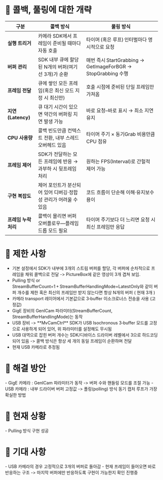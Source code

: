 <h1> 🔨 콜백, 풀링에 대한 개략 </h1>

| 구분              | 콜백 방식                                | 풀링 방식                                                  |
| --------------- | ------------------------------------ | ------------------------------------------------------ |
| **실행 트리거**      | 카메라 SDK에서 프레임이 준비될 때마다 자동 호출         | 타이머 (혹은 루프) 인터벌마다 명시적으로 요청                             |
| **버퍼 관리**       | SDK 내부 큐에 할당된 N개의 버퍼(여기선 3개)가 순환     | 매번 즉시 StartGrabbing → GetImageForBGR → StopGrabbing 수행 |
| **프레임 전달**      | 큐에 쌓인 모든 프레임(혹은 최신 모드 지정 시 최신만)      | 호출 시점에 준비된 단일 프레임만 가져옴                                 |
| **지연(Latency)** | 큐 대기 시간이 있으면 약간의 버퍼링 지연 발생 가능        | 바로 요청–바로 표시 → 최소 지연 유지                                 |
| **CPU 사용량**     | 콜백 빈도만큼 컨텍스트 전환, 내부 스레드 오버헤드 있음      | 타이머 주기 × 동기Grab 비용만큼 CPU 점유                            |
| **프레임 제어**      | SDK가 전달하는 모든 프레임에 반응 → 과부하 시 뒷프레임 처리 | 원하는 FPS(Interval)로 간헐적 제어 가능                           |
| **구현 복잡도**      | 제어 포인트가 분산되어 있어 디버깅·정합성 관리가 어려울 수 있음 | 코드 흐름이 단순해 이해·유지보수 용이                                  |
| **프레임 누락 처리**   | 콜백이 몰리면 버퍼 오버플로우―플레임 드롭 모드 필요        | 타이머 주기보다 더 느리면 요청 시 최신 프레임만 응답                         |

<h1> 🔨 제한 사항 </h1>
<ul> 
  <li> 기본 설정에서 SDK가 내부에 3개의 스트림 버퍼를 할당, 각 버퍼에 순차적으로 프레임을 채워 콜백으로 전달 -> PictureBox에 같은 영상이 3개 겹쳐 보임. </li>
  <li>Pulling 방식 or StreamBufferCount=1 + StreamBufferHandlingMode=LatestOnly와 같이 버퍼 개수를 제한 혹은 최신의 프레임만 받지 않는다면 항상 N개의 버퍼 ( 현재 3개 ) </li>
  <li> 카메라 transport 레이어에서 기본값으로 3‑buffer 이소크로너스 전송을 사용 (고정값) </li>
  <li> GigE 장비의 GenICam 파라미터(StreamBufferCount, StreamBufferHandlingMode)는 동작 </li>
  <li> USB 장비 -> **MvCamCtrl** SDK가 USB Isochronous 3‑buffer 모드를 고정으로 사용하게 되어 있어, 위 파라미터를 설정해도 무시됨 </li>
  <li> USB 대역으로 잡힌 버퍼 개수는 SDK/디바이스 드라이버 레벨에서 3으로 하드코딩되어 있음 -> 콜백 방식은 항상 세 개의 동일 프레임이 순환하며 전달 </li>
  <li> 현재 USB 카메라로 추정됨 </li>
</ul>

<h1> 🔨 해결 방안 </h1>
- GigE 카메라 : GenICam 파라미터가 동작 -> 버퍼 수와 핸들링 모드를 조절 가능
- USB 카메라 : 내부 드라이버 버퍼 고정값 -> 폴링(polling) 방식 동기 캡처 루프가 가장 확실한 방법

<h1> 🔨 현재 상황 </h1>
- Pulling 방식 구현 성공

<h1> 🔨 기대 사항 </h1>
- USB 카메라의 경우 고정적으로 3개의 버퍼로 돌아감
- 현재 프레임이 들어오면 바로 반응하는 구조 -> 마지막 버퍼에만 반응하도록 구현이 가능한지 확인 진행중

